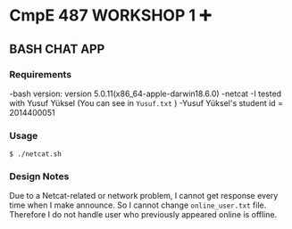 # CmpE 487 WORKSHOP 1 :heavy_plus_sign:

## BASH CHAT APP

### Requirements 

-bash version: version 5.0.11(x86_64-apple-darwin18.6.0)
-netcat
-I tested with Yusuf Yüksel (You can see in `Yusuf.txt` )
-Yusuf Yüksel's student id = 2014400051

### Usage

`$ ./netcat.sh`

### Design Notes

Due to a Netcat-related or network problem, I cannot get response every time when I make announce. So I cannot change `online_user.txt` file. Therefore I do not handle user who previously appeared online is offline.

